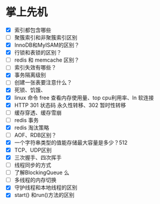 # 掌上先机

- [x] 索引都包含哪些
- [ ] 聚簇索引和非聚簇索引区别
- [x] InnoDB和MyISAM的区别？
- [x] 行锁和表锁的区别？
- [ ] redis 和 memcache 区别？
- [ ] 索引失效有哪些？
- [x] 事务隔离级别
- [ ] 创建一张表要注意什么？
- [x] 死锁、饥饿、
- [x] linux 命令 free 查看内存使用量、top cpu利用率、ln 软连接
- [x] HTTP 301 状态码 永久性转移、302 暂时性转移
- [ ] 缓存穿透、缓存雪崩
- [ ] redis 事务
- [x] redis 淘汰策略
- [ ] AOF、RDB区别？
- [x] 一个字符串类型的值能存储最大容量是多少？512
- [x] TCP、UDP区别
- [x] 三次握手、四次挥手
- [ ] 线程同步的方式
- [ ] 了解BlockingQueue 么
- [ ] 多线程的内存切换
- [x] 守护线程和本地线程的区别
- [x] start() 和run()方法的区别